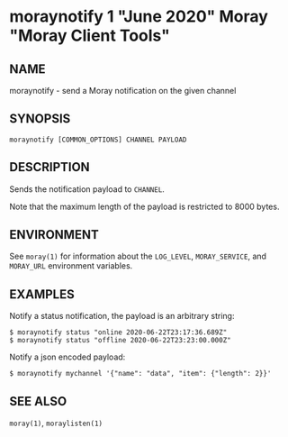 # moraynotify 1 "June 2020" Moray "Moray Client Tools"

## NAME

moraynotify - send a Moray notification on the given channel

## SYNOPSIS

`moraynotify [COMMON_OPTIONS] CHANNEL PAYLOAD`

## DESCRIPTION

Sends the notification payload to `CHANNEL`.

Note that the maximum length of the payload is restricted to 8000 bytes.

## ENVIRONMENT

See `moray(1)` for information about the `LOG_LEVEL`, `MORAY_SERVICE`, and
`MORAY_URL` environment variables.

## EXAMPLES

Notify a status notification, the payload is an arbitrary string:

    $ moraynotify status "online 2020-06-22T23:17:36.689Z"
    $ moraynotify status "offline 2020-06-22T23:23:00.000Z"

Notify a json encoded payload:

    $ moraynotify mychannel '{"name": "data", "item": {"length": 2}}'

## SEE ALSO

`moray(1)`, `moraylisten(1)`
